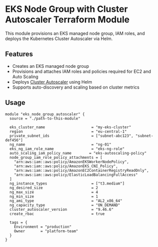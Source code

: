 # EKS Node Group with Cluster Autoscaler Terraform Module

This module provisions an EKS managed node group, IAM roles, and deploys the Kubernetes Cluster Autoscaler via Helm.

## Features

- Creates an EKS managed node group
- Provisions and attaches IAM roles and policies required for EC2 and Auto Scaling
- Deploys [Cluster Autoscaler](https://github.com/kubernetes/autoscaler) using Helm
- Supports auto-discovery and scaling based on cluster metrics

## Usage

```hcl
module "eks_node_group_autoscaler" {
  source = "./path-to-this-module"

  eks_cluster_name                     = "my-eks-cluster"
  region                               = "eu-central-1"
  private_subnet_ids                   = ["subnet-abc123", "subnet-def456"]
  ng_name                              = "ng-01"
  eks_ng_iam_role_name                 = "eks-ng-role"
  auto_scaling_iam_policy_name        = "eks-autoscaling-policy"
  node_group_iam_role_policy_attachments = [
    "arn:aws:iam::aws:policy/AmazonEKSWorkerNodePolicy",
    "arn:aws:iam::aws:policy/AmazonEKS_CNI_Policy",
    "arn:aws:iam::aws:policy/AmazonEC2ContainerRegistryReadOnly",
    "arn:aws:iam::aws:policy/ElasticLoadBalancingFullAccess"
  ]
  ng_instance_types                    = ["t3.medium"]
  ng_desired_size                      = 2
  ng_max_size                          = 4
  ng_min_size                          = 1
  ng_ami_type                          = "AL2_x86_64"
  ng_capacity_type                     = "ON_DEMAND"
  cluster_autoscaler_version           = "9.46.6"
  create_rbac                          = true

  tags = {
    Environment = "production"
    Owner       = "platform-team"
  }
}
